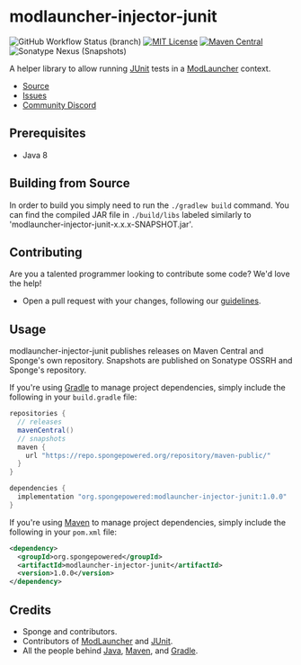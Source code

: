 # modlauncher-injector-junit
![GitHub Workflow Status (branch)](https://img.shields.io/github/workflow/status/KyoriPowered/adventure/build/master) [![MIT License](https://img.shields.io/badge/license-MIT-blue)](LICENSE.txt) [![Maven Central](https://img.shields.io/maven-central/v/org.spongepowered/modlauncher-injector-junit?label=stable)](https://search.maven.org/search?q=g:org.spongepowered%20AND%20a:modlauncher-injector-junit) ![Sonatype Nexus (Snapshots)](https://img.shields.io/nexus/s/org.spongepowered/modlauncher-injector-junit?label=dev&server=https%3A%2F%2Foss.sonatype.org)

A helper library to allow running [JUnit] tests in a [ModLauncher] context.

* [Source]
* [Issues]
* [Community Discord]

## Prerequisites
* Java 8

## Building from Source
In order to build you simply need to run the `./gradlew build` command. You can find the compiled JAR file in `./build/libs` labeled similarly to 'modlauncher-injector-junit-x.x.x-SNAPSHOT.jar'.

## Contributing
Are you a talented programmer looking to contribute some code? We'd love the help!
* Open a pull request with your changes, following our [guidelines](CONTRIBUTING.md).

## Usage

modlauncher-injector-junit publishes releases on Maven Central and Sponge's own repository. 
Snapshots are published on Sonatype OSSRH and Sponge's repository.

If you're using [Gradle] to manage project dependencies, simply include the following in your `build.gradle` file:
```gradle
repositories {
  // releases
  mavenCentral()
  // snapshots
  maven {
    url "https://repo.spongepowered.org/repository/maven-public/"
  }
}

dependencies {
  implementation "org.spongepowered:modlauncher-injector-junit:1.0.0"
}
```

If you're using [Maven] to manage project dependencies, simply include the following in your `pom.xml` file:
```xml
<dependency>
  <groupId>org.spongepowered</groupId>
  <artifactId>modlauncher-injector-junit</artifactId>
  <version>1.0.0</version>
</dependency>
```

## Credits
* Sponge and contributors.
* Contributors of [ModLauncher] and [JUnit].
* All the people behind [Java](http://www.oracle.com/technetwork/java/index.html), [Maven], and [Gradle].

[Gradle]: https://gradle.org
[Maven]: https://maven.apache.org/
[Source]: https://github.com/SpongePowered/modlauncher-injector-junit
[Issues]: https://github.com/SpongePowered/modlauncher-injector-junit/issues
[License]: https://opensource.org/licenses/MIT
[Community Discord]: https://discord.gg/sponge
[ModLauncher]: https://github.com/McModLauncher/modlauncher
[JUnit]: https://junit.org/junit5/
